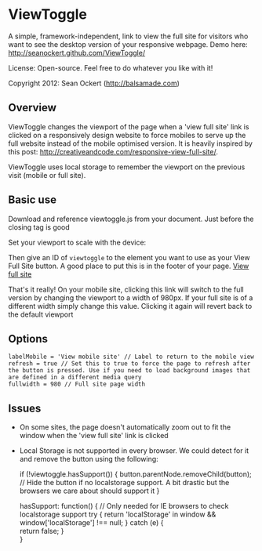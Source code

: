 # ViewToggle #

A simple, framework-independent, link to view the full site for visitors who want to see the desktop version of your responsive webpage. Demo here: http://seanockert.github.com/ViewToggle/

License: Open-source. Feel free to do whatever you like with it!

Copyright 2012: Sean Ockert (http://balsamade.com) 

## Overview
ViewToggle changes the viewport of the page when a 'view full site' link is clicked on a responsively design website to force mobiles to serve up the full website instead of the mobile optimised version. It is heavily inspired by this post: http://creativeandcode.com/responsive-view-full-site/.

ViewToggle uses local storage to remember the viewport on the previous visit (mobile or full site). 

## Basic use

Download and reference viewtoggle.js from your document. Just before the closing </body> tag is good
    <script src="viewtoggle.js"></script>
	
Set your viewport to scale with the device:
	<meta name="viewport" content="width=device-width">	

Then give an ID of `viewtoggle` to the element you want to use as your View Full Site button. A good place to put this is in the footer of your page.
	<a href="#" id="viewtoggle">View full site</a>

That's it really! On your mobile site, clicking this link will switch to the full version by changing the viewport to a width of 980px. If your full site is of a different width simply change this value. Clicking it again will revert back to the default viewport

## Options

	labelMobile = 'View mobile site' // Label to return to the mobile view
	refresh = true // Set this to true to force the page to refresh after the button is pressed. Use if you need to load background images that are defined in a different media query
	fullwidth = 980 // Full site page width

## Issues

- On some sites, the page doesn't automatically zoom out to fit the window when the 'view full site' link is clicked
- Local Storage is not supported in every browser. We could detect for it and remove the button using the following:

	if (!viewtoggle.hasSupport()) {
		button.parentNode.removeChild(button);  // Hide the button if no localstorage support. A bit drastic but the browsers we care about should support it
	}

	hasSupport: function() { // Only needed for IE browsers to check localstorage support
		try {
			return 'localStorage' in window && window['localStorage'] !== null;
		} catch (e) {	
			return false;
		}		
	}
